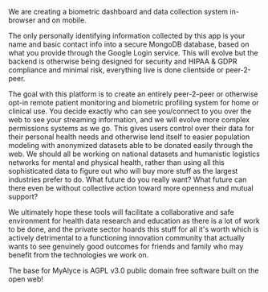 We are creating a biometric dashboard and data collection system in-browser and on mobile. 

The only personally identifying information collected by this app is your name and basic contact info into a secure MongoDB database, based on what you provide through the Google Login service. This will evolve but the backend is otherwise being designed for security and HIPAA & GDPR compliance and minimal risk, everything live is done clientside or peer-2-peer.

The goal with this platform is to create an entirely peer-2-peer or otherwise opt-in remote patient monitoring and biometric profiling system for home or clinical use. You decide exactly who can see you/connect to you over the web to see your streaming information, and we will evolve more complex permissions systems as we go. This gives users control over their data for their personal health needs and otherwise lend itself to easier population modeling with anonymized datasets able to be donated easily through the web. We should all be working on national datasets and humanistic logistics networks for mental and physical health, rather than using all this sophisticated data to figure out who will buy more stuff as the largest industries prefer to do. What future do you really want? What future can there even be without collective action toward more openness and mutual support?

We ultimately hope these tools will facilitate a collaborative and safe environment for health data research and education as there is a lot of work to be done, and the private sector hoards this stuff for all it's worth which is actively detrimental to a functioning innovation community that actually wants to see genuinely good outcomes for friends and family who may benefit from the technologies we work on. 

The base for MyAlyce is AGPL v3.0 public domain free software built on the open web!